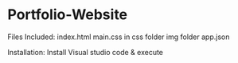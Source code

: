 # Portfolio-Website
Files Included:
index.html
main.css in css folder
img folder
app.json

Installation:
Install Visual studio code & execute
